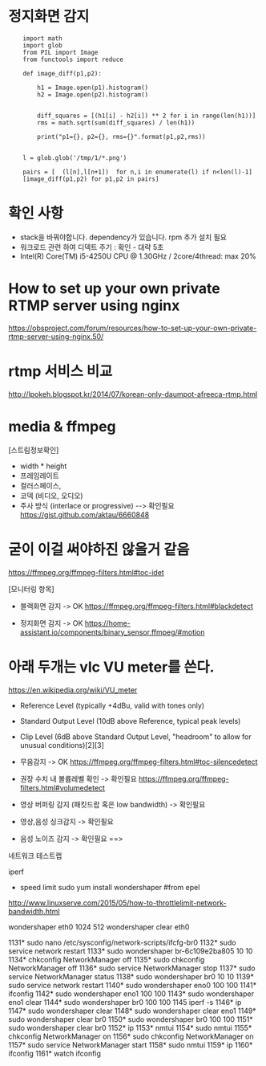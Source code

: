 # 정지화면 감지

        import math
        import glob
        from PIL import Image
        from functools import reduce

        def image_diff(p1,p2):

            h1 = Image.open(p1).histogram()
            h2 = Image.open(p2).histogram()


            diff_squares = [(h1[i] - h2[i]) ** 2 for i in range(len(h1))]
            rms = math.sqrt(sum(diff_squares) / len(h1))

            print("p1={}, p2={}, rms={}".format(p1,p2,rms))

        
        l = glob.glob('/tmp/1/*.png')

        pairs = [  (l[n],l[n+1])  for n,i in enumerate(l) if n<len(l)-1]
        [image_diff(p1,p2) for p1,p2 in pairs]    



# 확인 사항
- stack을 바꿔야합니다. dependency가 있습니다. rpm 추가 설치 필요
- 워크로드 관련 하여 디덱트 주기 : 확인 - 대략 5초
- Intel(R) Core(TM) i5-4250U CPU @ 1.30GHz / 2core/4thread: max 20%

# How to set up your own private RTMP server using nginx
<https://obsproject.com/forum/resources/how-to-set-up-your-own-private-rtmp-server-using-nginx.50/>

# rtmp 서비스 비교
<http://lpokeh.blogspot.kr/2014/07/korean-only-daumpot-afreeca-rtmp.html>

# media & ffmpeg

[스트림정보확인]
- width * height
- 프레임레이트
- 컬러스페이스,
- 코덱 (비디오, 오디오)
- 주사 방식 (interlace or progressive) --> 확인필요
https://gist.github.com/aktau/6660848

# 굳이 이걸 써야하진 않을거 같음
https://ffmpeg.org/ffmpeg-filters.html#toc-idet

[모니터링 항목]
- 블랙화면 감지 -> OK
https://ffmpeg.org/ffmpeg-filters.html#blackdetect

- 정지화면 감지 -> OK
https://home-assistant.io/components/binary_sensor.ffmpeg/#motion



# 아래 두개는 vlc VU meter를 쓴다.
https://en.wikipedia.org/wiki/VU_meter
- Reference Level (typically +4dBu, valid with tones only)
- Standard Output Level (10dB above Reference, typical peak levels)
- Clip Level (6dB above Standard Output Level, "headroom" to allow for unusual conditions)[2][3]

- 무음감지 -> OK
https://ffmpeg.org/ffmpeg-filters.html#toc-silencedetect

- 권장 수치 내 볼륨레벨 확인 -> 확인필요
https://ffmpeg.org/ffmpeg-filters.html#volumedetect


- 영상 버퍼링 감지 (패킷드랍 혹은 low bandwidth) -> 확인필요
- 영상,음성 싱크감지 -> 확인필요
- 음성 노이즈 감지 -> 확인필요
==> 

네트워크 테스트랩

iperf

- speed limit
sudo yum install wondershaper
#from epel

http://www.linuxserve.com/2015/05/how-to-throttlelimit-network-bandwidth.html

wondershaper eth0 1024 512 
wondershaper clear eth0 

 1131* sudo nano /etc/sysconfig/network-scripts/ifcfg-br0
 1132* sudo service network restart
 1133* sudo wondershaper br-6c109e2ba805 10 10
 1134* chkconfig NetworkManager off
 1135* sudo chkconfig NetworkManager off
 1136* sudo service NetworkManager stop
 1137* sudo service NetworkManager status
 1138* sudo wondershaper br0 10 10
 1139* sudo service network restart
 1140* sudo wondershaper eno0 100 100
 1141* ifconfig
 1142* sudo wondershaper eno1 100 100
 1143* sudo wondershaper eno1 clear
 1144* sudo wondershaper br0 100 100
 1145  iperf -s
 1146* ip
 1147* sudo wondershaper clear
 1148* sudo wondershaper clear eno1
 1149* sudo wondershaper clear br0
 1150* sudo wondershaper br0 100 100
 1151* sudo wondershaper clear br0
 1152* ip
 1153* nmtui
 1154* sudo nmtui
 1155* chkconfig NetworkManager on
 1156* sudo chkconfig NetworkManager on
 1157* sudo service  NetworkManager start
 1158* sudo nmtui
 1159* ip
 1160* ifconfig
 1161* watch ifconfig

